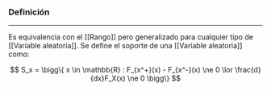 ### Definición
---
Es equivalencia con el [[Rango]] pero generalizado para cualquier tipo de [[Variable aleatoria]]. Se define el soporte de una [[Variable aleatoria]] como:

$$ S_x = \bigg\{ x \in \mathbb{R} : F_{x^+}(x) - F_{x^-}(x) \ne 0 \lor \frac{d}{dx}F_X(x) \ne 0 \bigg\} $$
